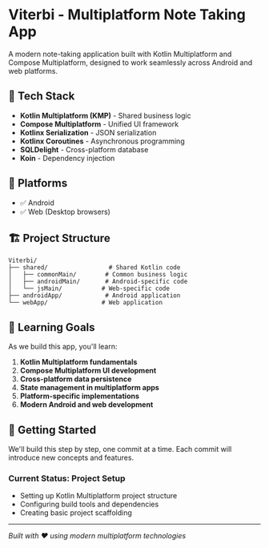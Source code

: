 # Viterbi - Multiplatform Note Taking App

A modern note-taking application built with Kotlin Multiplatform and Compose Multiplatform, designed to work seamlessly across Android and web platforms.

## 🚀 Tech Stack

- **Kotlin Multiplatform (KMP)** - Shared business logic
- **Compose Multiplatform** - Unified UI framework
- **Kotlinx Serialization** - JSON serialization
- **Kotlinx Coroutines** - Asynchronous programming
- **SQLDelight** - Cross-platform database
- **Koin** - Dependency injection

## 📱 Platforms

- ✅ Android
- ✅ Web (Desktop browsers)

## 🏗️ Project Structure

```
Viterbi/
├── shared/                 # Shared Kotlin code
│   ├── commonMain/        # Common business logic
│   ├── androidMain/       # Android-specific code
│   └── jsMain/           # Web-specific code
├── androidApp/            # Android application
└── webApp/               # Web application
```

## 🎯 Learning Goals

As we build this app, you'll learn:

1. **Kotlin Multiplatform fundamentals**
2. **Compose Multiplatform UI development**
3. **Cross-platform data persistence**
4. **State management in multiplatform apps**
5. **Platform-specific implementations**
6. **Modern Android and web development**

## 🚀 Getting Started

We'll build this step by step, one commit at a time. Each commit will introduce new concepts and features.

### Current Status: Project Setup
- Setting up Kotlin Multiplatform project structure
- Configuring build tools and dependencies
- Creating basic project scaffolding

---

*Built with ❤️ using modern multiplatform technologies* 
